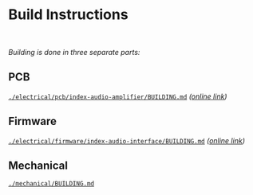 # Build Instructions

&nbsp;



*Building is done in three separate parts:*



## PCB

[`./electrical/pcb/index-audio-amplifier/BUILDING.md`](./electrical/pcb/index-audio-amplifier/BUILDING.md) *([online link](https://gitlab.com/recursivenomad/index-audio-amplifier/blob/main/BUILDING.md))*



## Firmware

[`./electrical/firmware/index-audio-interface/BUILDING.md`](./electrical/firmware/index-audio-interface/BUILDING.md) *([online link](https://gitlab.com/recursivenomad/index-audio-interface/blob/main/BUILDING.md))*



## Mechanical

[`./mechanical/BUILDING.md`](./mechanical/BUILDING.md)
